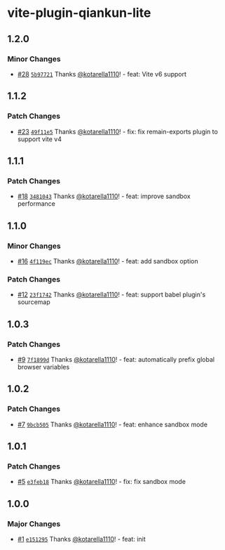 # vite-plugin-qiankun-lite

## 1.2.0

### Minor Changes

- [#28](https://github.com/kotarella1110/vite-plugin-qiankun-lite/pull/28) [`5b97721`](https://github.com/kotarella1110/vite-plugin-qiankun-lite/commit/5b97721e5699075a6dcf7356b43be9cfd0af10b3) Thanks [@kotarella1110](https://github.com/kotarella1110)! - feat: Vite v6 support

## 1.1.2

### Patch Changes

- [#23](https://github.com/kotarella1110/vite-plugin-qiankun-lite/pull/23) [`49f11e5`](https://github.com/kotarella1110/vite-plugin-qiankun-lite/commit/49f11e55b780a356048bb08f074aab5479aa3269) Thanks [@kotarella1110](https://github.com/kotarella1110)! - fix: fix remain-exports plugin to support vite v4

## 1.1.1

### Patch Changes

- [#18](https://github.com/kotarella1110/vite-plugin-qiankun-lite/pull/18) [`3481043`](https://github.com/kotarella1110/vite-plugin-qiankun-lite/commit/34810439baff9cc76684effb20a6b6ee860e6bba) Thanks [@kotarella1110](https://github.com/kotarella1110)! - feat: improve sandbox performance

## 1.1.0

### Minor Changes

- [#16](https://github.com/kotarella1110/vite-plugin-qiankun-lite/pull/16) [`4f119ec`](https://github.com/kotarella1110/vite-plugin-qiankun-lite/commit/4f119ec32653eddcb6e6c2ed1e240206b288d656) Thanks [@kotarella1110](https://github.com/kotarella1110)! - feat: add sandbox option

### Patch Changes

- [#12](https://github.com/kotarella1110/vite-plugin-qiankun-lite/pull/12) [`23f1742`](https://github.com/kotarella1110/vite-plugin-qiankun-lite/commit/23f1742d15ee46aef0f62d0946a2632e35716e42) Thanks [@kotarella1110](https://github.com/kotarella1110)! - feat: support babel plugin's sourcemap

## 1.0.3

### Patch Changes

- [#9](https://github.com/kotarella1110/vite-plugin-qiankun-lite/pull/9) [`7f1899d`](https://github.com/kotarella1110/vite-plugin-qiankun-lite/commit/7f1899db730bfc74d55473df8d97d0277502e4b9) Thanks [@kotarella1110](https://github.com/kotarella1110)! - feat: automatically prefix global browser variables

## 1.0.2

### Patch Changes

- [#7](https://github.com/kotarella1110/vite-plugin-qiankun-lite/pull/7) [`9bcb505`](https://github.com/kotarella1110/vite-plugin-qiankun-lite/commit/9bcb505b8083879b6e7544ba0f1a1b37c92a5233) Thanks [@kotarella1110](https://github.com/kotarella1110)! - feat: enhance sandbox mode

## 1.0.1

### Patch Changes

- [#5](https://github.com/kotarella1110/vite-plugin-qiankun-lite/pull/5) [`e3feb18`](https://github.com/kotarella1110/vite-plugin-qiankun-lite/commit/e3feb1897ef596bd9c784386477479eb09dbd06d) Thanks [@kotarella1110](https://github.com/kotarella1110)! - fix: fix sandbox mode

## 1.0.0

### Major Changes

- [#1](https://github.com/kotarella1110/vite-plugin-qiankun-lite/pull/1) [`e151295`](https://github.com/kotarella1110/vite-plugin-qiankun-lite/commit/e151295cc9c80e44cf79ac1387f5d17caf3bee1c) Thanks [@kotarella1110](https://github.com/kotarella1110)! - feat: init
